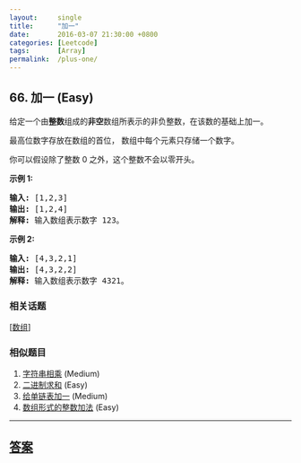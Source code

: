 ```yaml
---
layout:     single
title:      "加一"
date:       2016-03-07 21:30:00 +0800
categories: [Leetcode]
tags:       [Array]
permalink:  /plus-one/
---
```


## 66. 加一 (Easy)

<p>给定一个由<strong>整数</strong>组成的<strong>非空</strong>数组所表示的非负整数，在该数的基础上加一。</p>

<p>最高位数字存放在数组的首位， 数组中每个元素只存储一个数字。</p>

<p>你可以假设除了整数 0 之外，这个整数不会以零开头。</p>

<p><strong>示例&nbsp;1:</strong></p>

<pre><strong>输入:</strong> [1,2,3]
<strong>输出:</strong> [1,2,4]
<strong>解释:</strong> 输入数组表示数字 123。
</pre>

<p><strong>示例&nbsp;2:</strong></p>

<pre><strong>输入:</strong> [4,3,2,1]
<strong>输出:</strong> [4,3,2,2]
<strong>解释:</strong> 输入数组表示数字 4321。
</pre>

### 相关话题
  [[数组](https://github.com/openset/leetcode/tree/master/tag/array/README.md)]

### 相似题目
  1. [字符串相乘](/multiply-strings) (Medium)
  1. [二进制求和](/add-binary) (Easy)
  1. [给单链表加一](/plus-one-linked-list) (Medium)
  1. [数组形式的整数加法](/add-to-array-form-of-integer) (Easy)

---

## [答案](https://github.com/openset/leetcode/tree/master/problems/plus-one)
